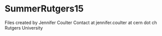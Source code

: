 # SummerRutgers15

Files created by Jennifer Coulter 
Contact at jennifer.coulter at cern dot ch
Rutgers University 
